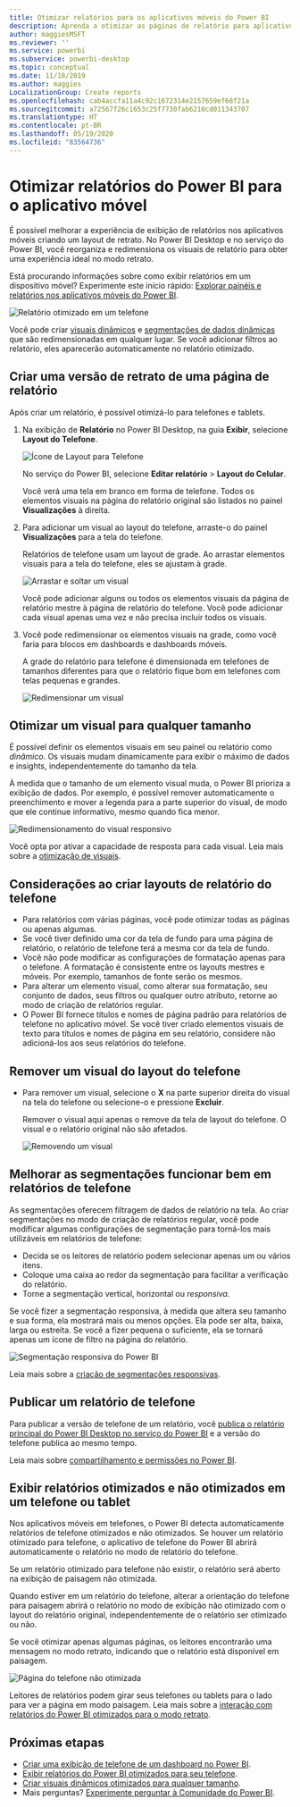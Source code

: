 ```yaml
---
title: Otimizar relatórios para os aplicativos móveis do Power BI
description: Aprenda a otimizar as páginas de relatório para aplicativos móveis do Power BI criando uma versão de retrato do relatório, especificamente para telefones e tablets.
author: maggiesMSFT
ms.reviewer: ''
ms.service: powerbi
ms.subservice: powerbi-desktop
ms.topic: conceptual
ms.date: 11/18/2019
ms.author: maggies
LocalizationGroup: Create reports
ms.openlocfilehash: cab4accfa11a4c92c1672314e2157659ef68f21a
ms.sourcegitcommit: a72567f26c1653c25f7730fab6210cd011343707
ms.translationtype: HT
ms.contentlocale: pt-BR
ms.lasthandoff: 05/19/2020
ms.locfileid: "83564736"
---
```

# <a name="optimize-power-bi-reports-for-the-mobile-app"></a>Otimizar relatórios do Power BI para o aplicativo móvel
É possível melhorar a experiência de exibição de relatórios nos aplicativos móveis criando um layout de retrato. No Power BI Desktop e no serviço do Power BI, você reorganiza e redimensiona os visuais de relatório para obter uma experiência ideal no modo retrato.  

Está procurando informações sobre como exibir relatórios em um dispositivo móvel? Experimente este início rápido: [Explorar painéis e relatórios nos aplicativos móveis do Power BI](../consumer/mobile/mobile-apps-quickstart-view-dashboard-report.md).

![Relatório otimizado em um telefone](media/desktop-create-phone-report/desktop-create-phone-report-1.png)

Você pode criar [visuais dinâmicos](#optimize-a-visual-for-any-size) e [segmentações de dados dinâmicas](#enhance-slicers-to-work-well-in-phone-reports) que são redimensionadas em qualquer lugar. Se você adicionar filtros ao relatório, eles aparecerão automaticamente no relatório otimizado.

## <a name="lay-out-a-portrait-version-of-a-report-page"></a>Criar uma versão de retrato de uma página de relatório

Após criar um relatório, é possível otimizá-lo para telefones e tablets.

1. Na exibição de **Relatório** no Power BI Desktop, na guia **Exibir**, selecione **Layout do Telefone**.  
   
    ![Ícone de Layout para Telefone](media/desktop-create-phone-report/desktop-create-phone-report-3.png)
   
    No serviço do Power BI, selecione **Editar relatório** > **Layout do Celular**.

    Você verá uma tela em branco em forma de telefone. Todos os elementos visuais na página do relatório original são listados no painel **Visualizações** à direita.

1. Para adicionar um visual ao layout do telefone, arraste-o do painel **Visualizações** para a tela do telefone.
   
    Relatórios de telefone usam um layout de grade. Ao arrastar elementos visuais para a tela do telefone, eles se ajustam à grade.
   
    ![Arrastar e soltar um visual](media/desktop-create-phone-report/desktop-create-phone-report-4.gif)
   
    Você pode adicionar alguns ou todos os elementos visuais da página de relatório mestre à página de relatório do telefone. Você pode adicionar cada visual apenas uma vez e não precisa incluir todos os visuais.

1. Você pode redimensionar os elementos visuais na grade, como você faria para blocos em dashboards e dashboards móveis.
   
   A grade do relatório para telefone é dimensionada em telefones de tamanhos diferentes para que o relatório fique bom em telefones com telas pequenas e grandes.
   
   ![Redimensionar um visual](media/desktop-create-phone-report/desktop-create-phone-report-5.gif)

## <a name="optimize-a-visual-for-any-size"></a>Otimizar um visual para qualquer tamanho
É possível definir os elementos visuais em seu painel ou relatório como *dinâmico*. Os visuais mudam dinamicamente para exibir o máximo de dados e insights, independentemente do tamanho da tela. 

À medida que o tamanho de um elemento visual muda, o Power BI prioriza a exibição de dados. Por exemplo, é possível remover automaticamente o preenchimento e mover a legenda para a parte superior do visual, de modo que ele continue informativo, mesmo quando fica menor.

![Redimensionamento do visual responsivo](media/desktop-create-phone-report/desktop-create-phone-report-6.gif)

Você opta por ativar a capacidade de resposta para cada visual. Leia mais sobre a [otimização de visuais](../visuals/power-bi-report-visualizations.md).

## <a name="considerations-when-creating-phone-report-layouts"></a>Considerações ao criar layouts de relatório do telefone
* Para relatórios com várias páginas, você pode otimizar todas as páginas ou apenas algumas. 
* Se você tiver definido uma cor da tela de fundo para uma página de relatório, o relatório de telefone terá a mesma cor da tela de fundo.
* Você não pode modificar as configurações de formatação apenas para o telefone. A formatação é consistente entre os layouts mestres e móveis. Por exemplo, tamanhos de fonte serão os mesmos.
* Para alterar um elemento visual, como alterar sua formatação, seu conjunto de dados, seus filtros ou qualquer outro atributo, retorne ao modo de criação de relatórios regular.
* O Power BI fornece títulos e nomes de página padrão para relatórios de telefone no aplicativo móvel. Se você tiver criado elementos visuais de texto para títulos e nomes de página em seu relatório, considere não adicioná-los aos seus relatórios do telefone.     

## <a name="remove-a-visual-from-the-phone-layout"></a>Remover um visual do layout do telefone
* Para remover um visual, selecione o **X** na parte superior direita do visual na tela do telefone ou selecione-o e pressione **Excluir**.
  
   Remover o visual aqui apenas o remove da tela de layout do telefone. O visual e o relatório original não são afetados.
  
   ![Removendo um visual](media/desktop-create-phone-report/desktop-create-phone-report-7.gif)

## <a name="enhance-slicers-to-work-well-in-phone-reports"></a>Melhorar as segmentações funcionar bem em relatórios de telefone
As segmentações oferecem filtragem de dados de relatório na tela. Ao criar segmentações no modo de criação de relatórios regular, você pode modificar algumas configurações de segmentação para torná-los mais utilizáveis em relatórios de telefone:

* Decida se os leitores de relatório podem selecionar apenas um ou vários itens.
* Coloque uma caixa ao redor da segmentação para facilitar a verificação do relatório.
* Torne a segmentação vertical, horizontal ou *responsiva*. 

Se você fizer a segmentação responsiva, à medida que altera seu tamanho e sua forma, ela mostrará mais ou menos opções. Ela pode ser alta, baixa, larga ou estreita. Se você a fizer pequena o suficiente, ela se tornará apenas um ícone de filtro na página do relatório. 

![Segmentação responsiva do Power BI](media/desktop-create-phone-report/desktop-create-phone-report-8.png)

Leia mais sobre a [criação de segmentações responsivas](power-bi-slicer-filter-responsive.md).

## <a name="publish-a-phone-report"></a>Publicar um relatório de telefone
Para publicar a versão de telefone de um relatório, você [publica o relatório principal do Power BI Desktop no serviço do Power BI](desktop-upload-desktop-files.md) e a versão do telefone publica ao mesmo tempo.
  
Leia mais sobre [compartilhamento e permissões no Power BI](../collaborate-share/service-how-to-collaborate-distribute-dashboards-reports.md).

## <a name="view-optimized-and-unoptimized-reports-on-a-phone-or-tablet"></a>Exibir relatórios otimizados e não otimizados em um telefone ou tablet
Nos aplicativos móveis em telefones, o Power BI detecta automaticamente relatórios de telefone otimizados e não otimizados. Se houver um relatório otimizado para telefone, o aplicativo de telefone do Power BI abrirá automaticamente o relatório no modo de relatório do telefone.

Se um relatório otimizado para telefone não existir, o relatório será aberto na exibição de paisagem não otimizada.  

Quando estiver em um relatório do telefone, alterar a orientação do telefone para paisagem abrirá o relatório no modo de exibição não otimizado com o layout do relatório original, independentemente de o relatório ser otimizado ou não.

Se você otimizar apenas algumas páginas, os leitores encontrarão uma mensagem no modo retrato, indicando que o relatório está disponível em paisagem.

![Página do telefone não otimizada](media/desktop-create-phone-report/desktop-create-phone-report-9.png)

Leitores de relatórios podem girar seus telefones ou tablets para o lado para ver a página em modo paisagem. Leia mais sobre a [interação com relatórios do Power BI otimizados para o modo retrato](../consumer/mobile/mobile-apps-view-phone-report.md).

## <a name="next-steps"></a>Próximas etapas
* [Criar uma exibição de telefone de um dashboard no Power BI](service-create-dashboard-mobile-phone-view.md).
* [Exibir relatórios do Power BI otimizados para seu telefone](../consumer/mobile/mobile-apps-view-phone-report.md).
* [Criar visuais dinâmicos otimizados para qualquer tamanho](../visuals/power-bi-report-visualizations.md).
* Mais perguntas? [Experimente perguntar à Comunidade do Power BI](https://community.powerbi.com/).
